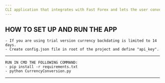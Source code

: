 ```yaml
---
CLI application that integrates with Fast Forex and lets the user convert currencies with exchange rates from past dates.
---
```

HOW TO SET UP AND RUN THE APP
---
    - If you are using trial version currency backdating is limited to 14 days.
    - Create config.json file in root of the project and define "api_key".
---
    RUN IN CMD THE FOLLOWING COMMAND:
    - pip install -r requirements.txt
    - python CurrencyConversion.py
---
